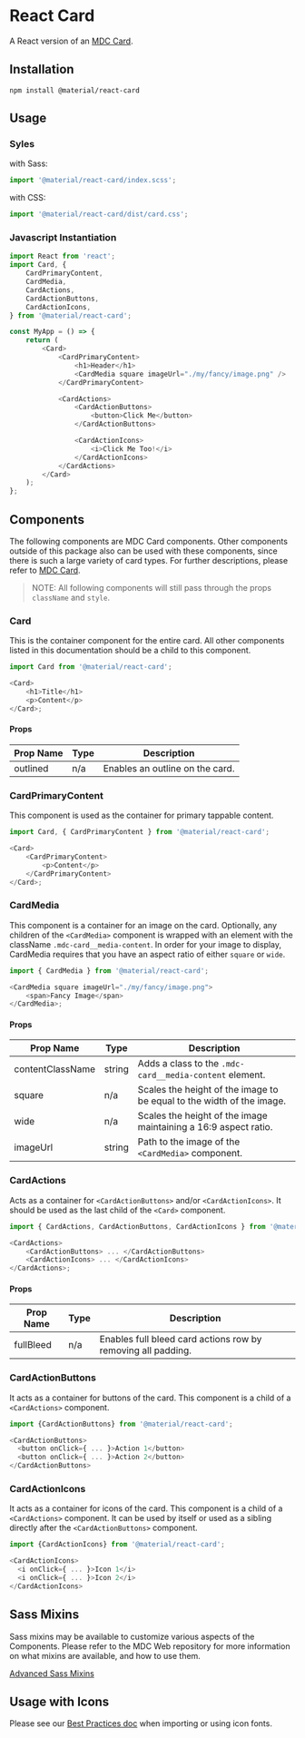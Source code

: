 # React Card

A React version of an [MDC Card](https://github.com/material-components/material-components-web/tree/master/packages/mdc-card).

## Installation

```
npm install @material/react-card
```

## Usage

### Syles

with Sass:

```js
import '@material/react-card/index.scss';
```

with CSS:

```js
import '@material/react-card/dist/card.css';
```

### Javascript Instantiation

```js
import React from 'react';
import Card, {
    CardPrimaryContent,
    CardMedia,
    CardActions,
    CardActionButtons,
    CardActionIcons,
} from '@material/react-card';

const MyApp = () => {
    return (
        <Card>
            <CardPrimaryContent>
                <h1>Header</h1>
                <CardMedia square imageUrl="./my/fancy/image.png" />
            </CardPrimaryContent>

            <CardActions>
                <CardActionButtons>
                    <button>Click Me</button>
                </CardActionButtons>

                <CardActionIcons>
                    <i>Click Me Too!</i>
                </CardActionIcons>
            </CardActions>
        </Card>
    );
};
```

## Components

The following components are MDC Card components. Other components outside of this package also can be used with these components, since there is such a large variety of card types. For further descriptions, please refer to [MDC Card](https://github.com/material-components/material-components-web/tree/master/packages/mdc-card).

> NOTE: All following components will still pass through the props `className` and `style`.

### Card

This is the container component for the entire card. All other components listed in this documentation should be a child to this component.

```js
import Card from '@material/react-card';

<Card>
    <h1>Title</h1>
    <p>Content</p>
</Card>;
```

#### Props

| Prop Name | Type | Description                     |
| --------- | ---- | ------------------------------- |
| outlined  | n/a  | Enables an outline on the card. |

### CardPrimaryContent

This component is used as the container for primary tappable content.

```js
import Card, { CardPrimaryContent } from '@material/react-card';

<Card>
    <CardPrimaryContent>
        <p>Content</p>
    </CardPrimaryContent>
</Card>;
```

### CardMedia

This component is a container for an image on the card. Optionally, any children of the `<CardMedia>` component is wrapped with an element with the className `.mdc-card__media-content`. In order for your image to display, CardMedia requires that you have an aspect ratio of either `square` or `wide`.

```js
import { CardMedia } from '@material/react-card';

<CardMedia square imageUrl="./my/fancy/image.png">
    <span>Fancy Image</span>
</CardMedia>;
```

#### Props

| Prop Name        | Type   | Description                                                           |
| ---------------- | ------ | --------------------------------------------------------------------- |
| contentClassName | string | Adds a class to the `.mdc-card__media-content` element.               |
| square           | n/a    | Scales the height of the image to be equal to the width of the image. |
| wide             | n/a    | Scales the height of the image maintaining a 16:9 aspect ratio.       |
| imageUrl         | string | Path to the image of the `<CardMedia>` component.                     |

### CardActions

Acts as a container for `<CardActionButtons>` and/or `<CardActionIcons>`. It should be used as the last child of the `<Card>` component.

```js
import { CardActions, CardActionButtons, CardActionIcons } from '@material/react-card';

<CardActions>
    <CardActionButtons> ... </CardActionButtons>
    <CardActionIcons> ... </CardActionIcons>
</CardActions>;
```

#### Props

| Prop Name | Type | Description                                                  |
| --------- | ---- | ------------------------------------------------------------ |
| fullBleed | n/a  | Enables full bleed card actions row by removing all padding. |

### CardActionButtons

It acts as a container for buttons of the card. This component is a child of a `<CardActions>` component.

```js
import {CardActionButtons} from '@material/react-card';

<CardActionButtons>
  <button onClick={ ... }>Action 1</button>
  <button onClick={ ... }>Action 2</button>
</CardActionButtons>
```

### CardActionIcons

It acts as a container for icons of the card. This component is a child of a `<CardActions>` component. It can be used by itself or used as a sibling directly after the `<CardActionButtons>` component.

```js
import {CardActionIcons} from '@material/react-card';

<CardActionIcons>
  <i onClick={ ... }>Icon 1</i>
  <i onClick={ ... }>Icon 2</i>
</CardActionIcons>
```

## Sass Mixins

Sass mixins may be available to customize various aspects of the Components. Please refer to the
MDC Web repository for more information on what mixins are available, and how to use them.

[Advanced Sass Mixins](https://github.com/material-components/material-components-web/blob/master/packages/mdc-card/README.md#sass-mixins)

## Usage with Icons

Please see our [Best Practices doc](../../docs/best-practices.md#importing-font-icons) when importing or using icon fonts.
